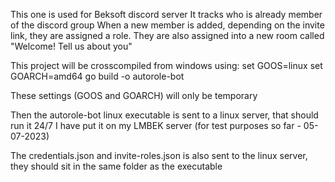 This one is used for Beksoft discord server
It tracks who is already member of the discord group
When a new member is added, depending on the invite link, they are assigned a role.
They are also assigned into a new room called "Welcome! Tell us about you"

This project will be crosscompiled from windows using:
set GOOS=linux
set GOARCH=amd64
go build -o autorole-bot

These settings (GOOS and GOARCH) will only be temporary

Then the autorole-bot linux executable is sent to a linux server, that should run it 24/7
I have put it on my LMBEK server (for test purposes so far - 05-07-2023)

The credentials.json and invite-roles.json is also sent to the linux server, they should sit in the same folder as the executable